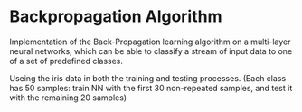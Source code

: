 # Backpropagation Algorithm
Implementation of the Back-Propagation learning algorithm on a multi-layer neural networks,
which can be able to classify a stream of input data to one of a set of predefined classes.

Useing the iris data in both the training and testing processes.
(Each class has 50 samples: train NN with the first 30 non-repeated samples, and test it with the remaining 20 samples)
